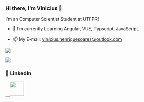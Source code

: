### Hi there, I'm Vinicius 👋

I'm an Computer Scientist Student at UTFPR!

- 🌱 I’m currently Learning Angular, VUE, Typscript, JavaScript.

- 📫 My E-mail: vinicius.henriquesoares@outlook.com


<a href="https://github.com/VinnyHS2">
<img
src="https://github-readme-stats.vercel.app/api/top-langs/?username=VinnyHS2&theme=radical&bg_color=0d1117&layout=compact" />

<img
src="https://github-readme-stats.vercel.app/api?username=VinnyHS2&theme=radical&bg_color=0d1117&count_private=false&hide=stars&icon_color=d03a79&show_icons=true" />

</a>

### :busts_in_silhouette: LinkedIn

<a href="www.linkedin.com/in/vinnyhs2">
 &emsp;<img height="45em" src="https://1.bp.blogspot.com/--pxZl82lPcw/YOXlRkgXaaI/AAAAAAAACGk/rPvNmTc6Y3Ucimhr55QpT7EUf_D1ow0lgCLcBGAsYHQ/s0/lnk.png" />

</a>
